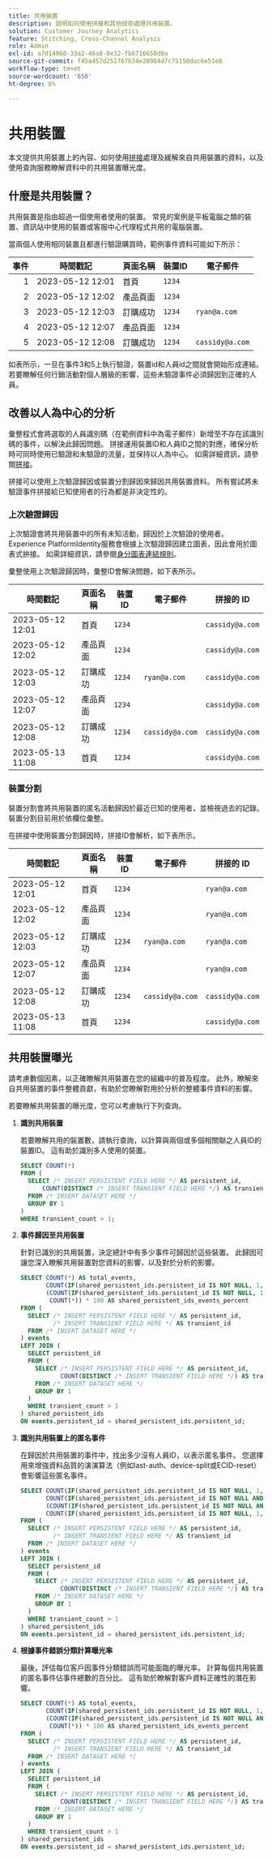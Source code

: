 ```yaml
---
title: 共用裝置
description: 說明如何使用拼接和其他技術處理共用裝置。
solution: Customer Journey Analytics
feature: Stitching, Cross-Channel Analysis
role: Admin
exl-id: a7d14968-33a2-46a8-8e32-fb6716650d0a
source-git-commit: f45a457d251767634e28984d7c75158dac6e51e8
workflow-type: tm+mt
source-wordcount: '658'
ht-degree: 6%

---
```


# 共用裝置

本文提供共用裝置上的內容、如何使用[拼接](/help/stitching/overview.md)處理及緩解來自共用裝置的資料，以及使用查詢服務瞭解資料中的共用裝置曝光度。

## 什麼是共用裝置？

共用裝置是指由超過一個使用者使用的裝置。 常見的案例是平板電腦之類的裝置、資訊站中使用的裝置或客服中心代理程式共用的電腦裝置。

當兩個人使用相同裝置且都進行驗證購買時，範例事件資料可能如下所示：

| 事件 | 時間戳記 | 頁面名稱 | 裝置ID | 電子郵件 |
|--:|---|---|---|---|
| 1 | 2023-05-12 12:01 | 首頁 | `1234` | |
| 2 | 2023-05-12 12:02 | 產品頁面 | `1234` | |
| 3 | 2023-05-12 12:03 | 訂購成功 | `1234` | `ryan@a.com` |
| 4 | 2023-05-12 12:07 | 產品頁面 | `1234` | |
| 5 | 2023-05-12 12:08 | 訂購成功 | `1234` | `cassidy@a.com` |

如表所示，一旦在事件3和5上執行驗證，裝置id和人員id之間就會開始形成連結。 若要瞭解任何行銷活動對個人層級的影響，這些未驗證事件必須歸因到正確的人員。

<!--
The order success (purchase) events assign the data accurately to the correct email. How this assignment impacts your analysis depends on how you perform analysis:

- Device centric approach: analysis performed using the Device ID. With this approach, both authenticated and unauthenticated data are included in analysis. However, this approach does not allow for a more person based analysis. 
- Person centric approach: analysis performed using the email address or other person identifier. With this approach, only authenticated events are included in the analysis. This approach doesn't provide a complete picture of the customer journey, including acquisition

-->

## 改善以人為中心的分析

彙整程式會將選取的人員識別碼（在範例資料中為電子郵件）新增至不存在該識別碼的事件，以解決此歸因問題。 拼接運用裝置ID和人員ID之間的對應，確保分析時可同時使用已驗證和未驗證的流量，並保持以人為中心。 如需詳細資訊，請參閱[拼接](/help/stitching/overview.md)。

拼接可以使用上次驗證歸因或裝置分割歸因來歸因共用裝置資料。 所有嘗試將未驗證事件拼接給已知使用者的行為都是非決定性的。


### 上次驗證歸因

上次驗證會將共用裝置中的所有未知活動，歸因於上次驗證的使用者。 Experience PlatformIdentity服務會根據上次驗證歸因建立圖表，因此會用於圖表式拚接。 如需詳細資訊，請參閱[身分圖表連結規則](https://experienceleague.adobe.com/en/docs/experience-platform/identity/features/identity-graph-linking-rules/identity-optimization-algorithm#identity-optimization-algorithm-details)。

彙整使用上次驗證歸因時，彙整ID會解決問題，如下表所示。

| 時間戳記 | 頁面名稱 | 裝置ID | 電子郵件 | 拼接的 ID |
|---|---|---|---|---|
| 2023-05-12 12:01 | 首頁 | `1234` | | `cassidy@a.com` |
| 2023-05-12 12:02 | 產品頁面 | `1234` | | `cassidy@a.com` |
| 2023-05-12 12:03 | 訂購成功 | `1234` | `ryan@a.com` | `cassidy@a.com` |
| 2023-05-12 12:07 | 產品頁面 | `1234` | | `cassidy@a.com` |
| 2023-05-12 12:08 | 訂購成功 | `1234` | `cassidy@a.com` | `cassidy@a.com` |
| 2023-05-13 11:08 | 首頁 | `1234` | | `cassidy@a.com` |


### 裝置分割

裝置分割會將共用裝置的匿名活動歸因於最近已知的使用者，並檢視過去的記錄。 裝置分割目前用於依欄位彙整。

在拼接中使用裝置分割歸因時，拼接ID會解析，如下表所示。

| 時間戳記 | 頁面名稱 | 裝置ID | 電子郵件 | 拼接的 ID |
|---|---|---|---|---|
| 2023-05-12 12:01 | 首頁 | `1234` | | `ryan@a.com` |
| 2023-05-12 12:02 | 產品頁面 | `1234` | | `ryan@a.com` |
| 2023-05-12 12:03 | 訂購成功 | `1234` | `ryan@a.com` | `ryan@a.com` |
| 2023-05-12 12:07 | 產品頁面 | `1234` | | `ryan@a.com` |
| 2023-05-12 12:08 | 訂購成功 | `1234` | `cassidy@a.com` | `cassidy@a.com` |
| 2023-05-13 11:08 | 首頁 | `1234` | | `cassidy@a.com` |


<!--

### ECID reset 

As the name implies, ECID reset implements functionality that resets the ECID on a predetermined trigger, in most cases a login or logout event. With this implementation, a single device gets a new ECID every time the predetermined trigger fires. Essentially, this reset forces the device to become a *new device* over and again from a data perspective. The ECID reset also helps to prevent shared devices from even showing up in the data. No additional algorithms are required, but you have the responsibility to implement the ECID reset signal as part of your Adobe data collection implementation.


When using ECID reset, Stitched IDs resolve as shown in the table below. 

| Timestamp | Page name | Device ID | Email | Stitched ID |
|---|---|---|---|---|
| 2023-05-12 12:01 | Home page | `1234` | | `ryan@a.com`| 
| 2023-05-12 12:02 | Product page  | `1234` | |`ryan@a.com` | 
| 2023-05-12 12:03 | Order success | `1234` | `ryan@a.com` | `ryan@a.com` |
| 2023-05-12 12:07 | Product page  | 5678  | | `cassidy@a.com` | 
| 2023-05-12 12:08 | Order success | 5678 |  `cassidy@a.com` | `cassidy@a.com` |
| 2023-05-13 11:08 | Home page | 5678 | | `cassidy@a.com` |

-->

## 共用裝置曝光

請考慮數個因素，以正確瞭解共用裝置在您的組織中的普及程度。 此外，瞭解來自共用裝置的事件整體貢獻，有助於您瞭解對用於分析的整體事件資料的影響。

若要瞭解共用裝置的曝光度，您可以考慮執行下列查詢。

1. **識別共用裝置**

   若要瞭解共用的裝置數，請執行查詢，以計算與兩個或多個相關聯之人員ID的裝置ID。 這有助於識別多人使用的裝置。

   ```sql
   SELECT COUNT(*)
   FROM (
     SELECT /* INSERT PERSISTENT FIELD HERE */ AS persistent_id,
         COUNT(DISTINCT /* INSERT TRANSIENT FIELD HERE */) AS transient_count
     FROM /* INSERT DATASET HERE */
     GROUP BY 1
   )
   WHERE transient_count > 1; 
   ```


2. **事件歸因至共用裝置**

   針對已識別的共用裝置，決定總計中有多少事件可歸因於這些裝置。 此歸因可讓您深入瞭解共用裝置對您資料的影響，以及對於分析的影響。

   ```sql
   SELECT COUNT(*) AS total_events,
          COUNT(IF(shared_persistent_ids.persistent_id IS NOT NULL, 1, null)) shared_persistent_ids_events,
          (COUNT(IF(shared_persistent_ids.persistent_id IS NOT NULL, 1, null)) /
           COUNT(*)) * 100 AS shared_persistent_ids_events_percent
   FROM (
     SELECT /* INSERT PERSISTENT FIELD HERE */ AS persistent_id,
            /* INSERT TRANSIENT FIELD HERE */ AS transient_id
     FROM /* INSERT DATASET HERE */
   ) events
   LEFT JOIN (
     SELECT persistent_id
     FROM (
       SELECT /* INSERT PERSISTENT FIELD HERE */ AS persistent_id,
              COUNT(DISTINCT /* INSERT TRANSIENT FIELD HERE */) AS transient_count
       FROM /* INSERT DATASET HERE */
       GROUP BY 1
     )
     WHERE transient_count > 1
   ) shared_persistent_ids
   ON events.persistent_id = shared_persistent_ids.persistent_id; 
   ```

3. **識別共用裝置上的匿名事件**

   在歸因於共用裝置的事件中，找出多少沒有人員ID，以表示匿名事件。 您選擇用來增強資料品質的演演算法（例如last-auth、device-split或ECID-reset）會影響這些匿名事件。

   ```sql
   SELECT COUNT(IF(shared_persistent_ids.persistent_id IS NOT NULL, 1, null)) shared_persistent_ids_events,
          COUNT(IF(shared_persistent_ids.persistent_id IS NOT NULL AND events.transient_id IS NULL, 1, null)) shared_persistent_ids_anon_events,
          (COUNT(IF(shared_persistent_ids.persistent_id IS NOT NULL AND events.transient_id IS NULL, 1, null)) /
          COUNT(IF(shared_persistent_ids.persistent_id IS NOT NULL, 1, null))) * 100 AS shared_persistent_ids_anon_events_percent
   FROM (
     SELECT /* INSERT PERSISTENT FIELD HERE */ AS persistent_id,
            /* INSERT TRANSIENT FIELD HERE */ AS transient_id
     FROM /* INSERT DATASET HERE */ 
   ) events
   LEFT JOIN (
     SELECT persistent_id
     FROM (
       SELECT /* INSERT PERSISTENT FIELD HERE */ AS persistent_id,
              COUNT(DISTINCT /* INSERT TRANSIENT FIELD HERE */) AS transient_count
       FROM /* INSERT DATASET HERE */
       GROUP BY 1
     )
     WHERE transient_count > 1
   ) shared_persistent_ids 
   ON events.persistent_id = shared_persistent_ids.persistent_id; 
   ```

4. **根據事件錯誤分類計算曝光率**

   最後，評估每位客戶因事件分類錯誤而可能面臨的曝光率。 計算每個共用裝置的匿名事件佔事件總數的百分比。 這有助於瞭解對客戶資料正確性的潛在影響。

   ```sql
   SELECT COUNT(*) AS total_events,
          COUNT(IF(shared_persistent_ids.persistent_id IS NOT NULL, 1, null)) shared_persistent_ids_events,
          (COUNT(IF(shared_persistent_ids.persistent_id IS NOT NULL AND events.transient_id IS NULL, 1, null)) /
           COUNT(*)) * 100 AS shared_persistent_ids_events_percent
   FROM (
     SELECT /* INSERT PERSISTENT FIELD HERE */ AS persistent_id,
            /* INSERT TRANSIENT FIELD HERE */ AS transient_id
     FROM /* INSERT DATASET HERE */ 
   ) events
   LEFT JOIN (
     SELECT persistent_id
     FROM (
       SELECT /* INSERT PERSISTENT FIELD HERE */ AS persistent_id,
              COUNT(DISTINCT /* INSERT TRANSIENT FIELD HERE */) AS transient_count
       FROM /* INSERT DATASET HERE */
       GROUP BY 1
     )
     WHERE transient_count > 1
   ) shared_persistent_ids 
   ON events.persistent_id = shared_persistent_ids.persistent_id; 
   ```
